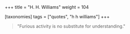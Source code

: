 +++
title = "H. H. Williams"
weight = 104

[taxonomies]
tags = ["quotes", "h h williams"]
+++

> "Furious activity is no substitute for understanding."
